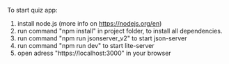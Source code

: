 To start quiz app:

1. install node.js (more info on https://nodejs.org/en)
2. run command "npm install" in project folder, to install all dependencies.
3. run command "npm run jsonserver_v2" to start json-server
4. run command "npm run dev" to start lite-server
5. open adress "https://localhost:3000" in your browser